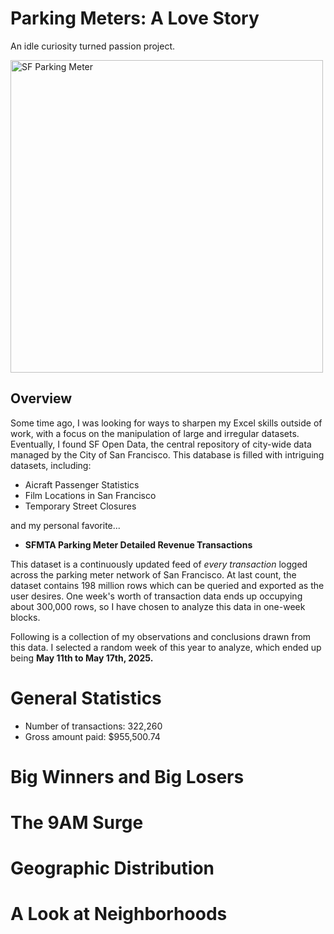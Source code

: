 # Parking Meters: A Love Story

An idle curiosity turned passion project.

<img width="500" height="500" alt="SF Parking Meter" src="https://github.com/user-attachments/assets/e986b573-5777-4eff-8646-cc6272e983be" />

## Overview

Some time ago, I was looking for ways to sharpen my Excel skills outside of work, with a focus on the manipulation of large and irregular datasets. Eventually, I found SF Open Data, the central repository of city-wide data managed by the City of San Francisco. This database is filled with intriguing datasets, including:
- Aicraft Passenger Statistics
- Film Locations in San Francisco
- Temporary Street Closures

and my personal favorite...
- **SFMTA Parking Meter Detailed Revenue Transactions**

This dataset is a continuously updated feed of *every transaction* logged across the parking meter network of San Francisco. At last count, the dataset contains 198 million rows which can be queried and exported as the user desires. One week's worth of transaction data ends up occupying about 300,000 rows, so I have chosen to analyze this data in one-week blocks.

Following is a collection of my observations and conclusions drawn from this data. I selected a random week of this year to analyze, which ended up being **May 11th to May 17th, 2025.**

# General Statistics

- Number of transactions: 322,260
- Gross amount paid: $955,500.74

# Big Winners and Big Losers

# The 9AM Surge

# Geographic Distribution

# A Look at Neighborhoods

